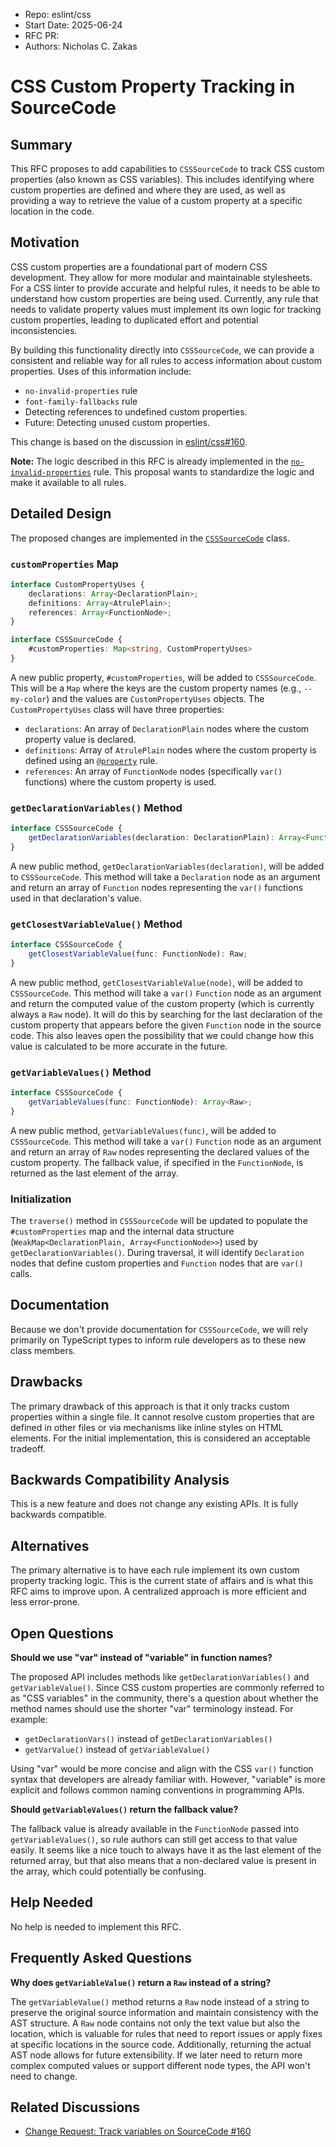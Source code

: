 - Repo: eslint/css
- Start Date: 2025-06-24
- RFC PR:
- Authors: Nicholas C. Zakas

# CSS Custom Property Tracking in SourceCode

## Summary

This RFC proposes to add capabilities to `CSSSourceCode` to track CSS custom properties (also known as CSS variables). This includes identifying where custom properties are defined and where they are used, as well as providing a way to retrieve the value of a custom property at a specific location in the code.

## Motivation

CSS custom properties are a foundational part of modern CSS development. They allow for more modular and maintainable stylesheets. For a CSS linter to provide accurate and helpful rules, it needs to be able to understand how custom properties are being used. Currently, any rule that needs to validate property values must implement its own logic for tracking custom properties, leading to duplicated effort and potential inconsistencies.

By building this functionality directly into `CSSSourceCode`, we can provide a consistent and reliable way for all rules to access information about custom properties. Uses of this information include:

*   `no-invalid-properties` rule
*   `font-family-fallbacks` rule
*   Detecting references to undefined custom properties.
*   Future: Detecting unused custom properties.

This change is based on the discussion in [eslint/css#160](https://github.com/eslint/css/issues/160).

**Note:** The logic described in this RFC is already implemented in the [`no-invalid-properties`](https://github.com/eslint/css/blob/main/docs/rules/no-invalid-properties.md) rule. This proposal wants to standardize the logic and make it available to all rules.

## Detailed Design

The proposed changes are implemented in the [`CSSSourceCode`](https://github.com/eslint/css/blob/main/src/languages/css-source-code.js) class.

### `customProperties` Map

```ts
interface CustomPropertyUses {
    declarations: Array<DeclarationPlain>;
    definitions: Array<AtrulePlain>;
    references: Array<FunctionNode>;
}

interface CSSSourceCode {
    #customProperties: Map<string, CustomPropertyUses>
}
```

A new public property, `#customProperties`, will be added to `CSSSourceCode`. This will be a `Map` where the keys are the custom property names (e.g., `--my-color`) and the values are `CustomPropertyUses` objects. The `CustomPropertyUses` class will have three properties:

*   `declarations`: An array of `DeclarationPlain` nodes where the custom property value is declared.
*   `definitions`: Array of `AtrulePlain` nodes where the custom property is defined using an [`@property`](https://developer.mozilla.org/en-US/docs/Web/CSS/@property) rule.
*   `references`: An array of `FunctionNode` nodes (specifically `var()` functions) where the custom property is used.

### `getDeclarationVariables()` Method

```ts
interface CSSSourceCode {
    getDeclarationVariables(declaration: DeclarationPlain): Array<Function>;
}
```

A new public method, `getDeclarationVariables(declaration)`, will be added to `CSSSourceCode`. This method will take a `Declaration` node as an argument and return an array of `Function` nodes representing the `var()` functions used in that declaration's value.

### `getClosestVariableValue()` Method

```ts
interface CSSSourceCode {
    getClosestVariableValue(func: FunctionNode): Raw;
}
```

A new public method, `getClosestVariableValue(node)`, will be added to `CSSSourceCode`. This method will take a `var()` `Function` node as an argument and return the computed value of the custom property (which is currently always a `Raw` node). It will do this by searching for the last declaration of the custom property that appears before the given `Function` node in the source code. This also leaves open the possibility that we could change how this value is calculated to be more accurate in the future.

### `getVariableValues()` Method

```ts
interface CSSSourceCode {
    getVariableValues(func: FunctionNode): Array<Raw>;
}
```

A new public method, `getVariableValues(func)`, will be added to `CSSSourceCode`. This method will take a `var()` `Function` node as an argument and return an array of `Raw` nodes representing the declared values of the custom property. The fallback value, if specified in the `FunctionNode`, is returned as the last element of the array. 

### Initialization

The `traverse()` method in `CSSSourceCode` will be updated to populate the `#customProperties` map and the internal data structure (`WeakMap<DeclarationPlain, Array<FunctionNode>>`) used by `getDeclarationVariables()`. During traversal, it will identify `Declaration` nodes that define custom properties and `Function` nodes that are `var()` calls.

## Documentation

Because we don't provide documentation for `CSSSourceCode`, we will rely primarily on TypeScript types to inform rule developers as to these new class members.

## Drawbacks

The primary drawback of this approach is that it only tracks custom properties within a single file. It cannot resolve custom properties that are defined in other files or via mechanisms like inline styles on HTML elements. For the initial implementation, this is considered an acceptable tradeoff.

## Backwards Compatibility Analysis

This is a new feature and does not change any existing APIs. It is fully backwards compatible.

## Alternatives

The primary alternative is to have each rule implement its own custom property tracking logic. This is the current state of affairs and is what this RFC aims to improve upon. A centralized approach is more efficient and less error-prone.

## Open Questions

**Should we use "var" instead of "variable" in function names?**

The proposed API includes methods like `getDeclarationVariables()` and `getVariableValue()`. Since CSS custom properties are commonly referred to as "CSS variables" in the community, there's a question about whether the method names should use the shorter "var" terminology instead. For example:

- `getDeclarationVars()` instead of `getDeclarationVariables()`
- `getVarValue()` instead of `getVariableValue()`

Using "var" would be more concise and align with the CSS `var()` function syntax that developers are already familiar with. However, "variable" is more explicit and follows common naming conventions in programming APIs.

**Should `getVariableValues()` return the fallback value?**

The fallback value is already available in the `FunctionNode` passed into `getVariableValues()`, so rule authors can still get access to that value easily. It seems like a nice touch to always have it as the last element of the returned array, but that also means that a non-declared value is present in the array, which could potentially be confusing.

## Help Needed

No help is needed to implement this RFC.

## Frequently Asked Questions

**Why does `getVariableValue()` return a `Raw` instead of a string?**

The `getVariableValue()` method returns a `Raw` node instead of a string to preserve the original source information and maintain consistency with the AST structure. A `Raw` node contains not only the text value but also the location, which is valuable for rules that need to report issues or apply fixes at specific locations in the source code. Additionally, returning the actual AST node allows for future extensibility. If we later need to return more complex computed values or support different node types, the API won't need to change.

## Related Discussions

- [Change Request: Track variables on SourceCode #160](https.github.com/eslint/css/issues/160)
